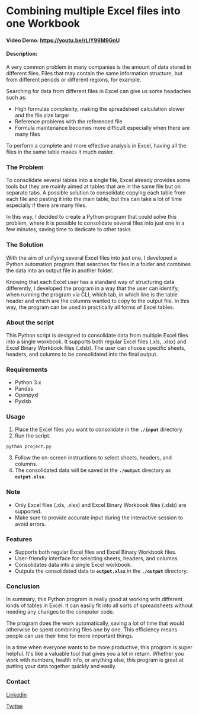 # Combining multiple Excel files into one Workbook
#### Video Demo:  <https://youtu.be/rLIY99M9GnU>
#### Description:
A very common problem in many companies is the amount of data stored in different files. Files that may contain the same information structure, but from different periods or different regions, for example.

Searching for data from different files in Excel can give us some headaches such as:

- High formulas complexity, making the spreadsheet calculation slower and the file size larger
- Reference problems with the referenced file
- Formula maintenance becomes more difficult especially when there are many files

To perform a complete and more effective analysis in Excel, having all the files in the same table makes it much easier.
### The Problem
To consolidate several tables into a single file, Excel already provides some tools but they are mainly aimed at tables that are in the same file but on separate tabs. A possible solution to consolidate  copying each table from each file and pasting it into the main table, but this can take a lot of time especially if there are many files.

In this way, I decided to create a Python program that could solve this problem, where it is possible to consolidate several files into just one in a few minutes, saving time to dedicate to other tasks.
### The Solution
With the aim of unifying several Excel files into just one, I developed a Python automation program that searches for files in a folder and combines the data into an output file in another folder.

Knowing that each Excel user has a standard way of structuring data differently, I developed the program in a way that the user can identify, when running the program via CLI, which tab, in which line is the table header and which are the columns wanted to copy to the output file. In this way, the program can be used in practically all forms of Excel tables.
### About the script
This Python script is designed to consolidate data from multiple Excel files into a single workbook. It supports both regular Excel files (.xls, .xlsx) and Excel Binary Workbook files (.xlsb). The user can choose specific sheets, headers, and columns to be consolidated into the final output.
### Requirements
- Python 3.x
- Pandas
- Openpyxl
- Pyxlsb
### Usage
1. Place the Excel files you want to consolidate in the **`./input`** directory.
2. Run the script.
```
python project.py
```
3. Follow the on-screen instructions to select sheets, headers, and columns.
4. The consolidated data will be saved in the **`./output`** directory as **`output.xlsx`**.
### Note
- Only Excel files (.xls, .xlsx) and Excel Binary Workbook files (.xlsb) are supported.
- Make sure to provide accurate input during the interactive session to avoid errors.
### Features
- Supports both regular Excel files and Excel Binary Workbook files.
- User-friendly interface for selecting sheets, headers, and columns.
- Consolidates data into a single Excel workbook.
- Outputs the consolidated data to **`output.xlsx`** in the **`./output`** directory.
### Conclusion
In summary, this Python program is really good at working with different kinds of tables in Excel. It can easily fit into all sorts of spreadsheets without needing any changes to the computer code.

The program does the work automatically, saving a lot of time that would otherwise be spent combining files one by one. This efficiency means people can use their time for more important things.

In a time when everyone wants to be more productive, this program is super helpful. It's like a valuable tool that gives you a lot in return. Whether you work with numbers, health info, or anything else, this program is great at putting your data together quickly and easily.
### Contact
[Linkedin](https://www.linkedin.com/in/camposerick/)

[Twitter](https://twitter.com/camposerick_)